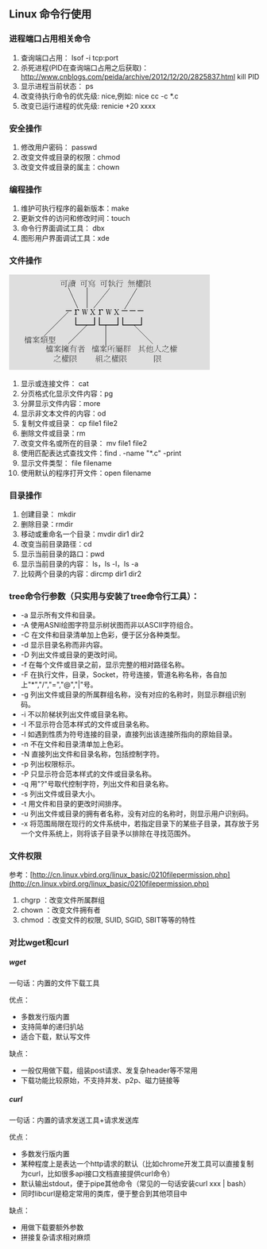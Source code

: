 ## Linux 命令行使用

### 进程端口占用相关命令
1. 查询端口占用：
       lsof -i tcp:port
2. 杀死进程(PID在查询端口占用之后获取)：http://www.cnblogs.com/peida/archive/2012/12/20/2825837.html
       kill PID
3. 显示进程当前状态：
       ps
4. 改变待执行命令的优先级:
       nice,例如: nice cc -c *.c
5. 改变已运行进程的优先级:
       renicie +20 xxxx

### 安全操作
1. 修改用户密码： passwd
2. 改变文件或目录的权限：chmod
3. 改变文件或目录的属主：chown

### 编程操作
1. 维护可执行程序的最新版本：make
2. 更新文件的访问和修改时间：touch
3. 命令行界面调试工具： dbx
4. 图形用户界面调试工具：xde

### 文件操作
![file_auth.jpeg](https://github.com/OwnGhy/Jotting/blob/master/assets/net_os/file_auth.jpeg?raw=true)

1. 显示或连接文件： cat
2. 分页格式化显示文件内容：pg
3. 分屏显示文件内容：more
4. 显示非文本文件的内容：od
5. 复制文件或目录： cp file1 file2
6. 删除文件或目录：rm
7. 改变文件名或所在的目录： mv file1 file2
8. 使用匹配表达式查找文件：find . -name "*.c" -print
9. 显示文件类型： file filename
10. 使用默认的程序打开文件：open filename

### 目录操作
1. 创建目录： mkdir
2. 删除目录：rmdir
3. 移动或重命名一个目录：mvdir dir1 dir2
4. 改变当前目录路径：cd
5. 显示当前目录的路口：pwd
6. 显示当前目录的内容： ls，ls -l，ls -a
7. 比较两个目录的内容：dircmp dir1 dir2


### tree命令行参数（只实用与安装了tree命令行工具）：
- -a 显示所有文件和目录。
- -A 使用ASNI绘图字符显示树状图而非以ASCII字符组合。
- -C 在文件和目录清单加上色彩，便于区分各种类型。
- -d 显示目录名称而非内容。
- -D 列出文件或目录的更改时间。
- -f 在每个文件或目录之前，显示完整的相对路径名称。
- -F 在执行文件，目录，Socket，符号连接，管道名称名称，各自加上"*","/","=","@","|"号。
- -g 列出文件或目录的所属群组名称，没有对应的名称时，则显示群组识别码。
- -i 不以阶梯状列出文件或目录名称。
- -I 不显示符合范本样式的文件或目录名称。
- -l 如遇到性质为符号连接的目录，直接列出该连接所指向的原始目录。
- -n 不在文件和目录清单加上色彩。
- -N 直接列出文件和目录名称，包括控制字符。
- -p 列出权限标示。
- -P 只显示符合范本样式的文件或目录名称。
- -q 用"?"号取代控制字符，列出文件和目录名称。
- -s 列出文件或目录大小。
- -t 用文件和目录的更改时间排序。
- -u 列出文件或目录的拥有者名称，没有对应的名称时，则显示用户识别码。
- -x 将范围局限在现行的文件系统中，若指定目录下的某些子目录，其存放于另一个文件系统上，则将该子目录予以排除在寻找范围外。


### 文件权限

参考：[http://cn.linux.vbird.org/linux_basic/0210filepermission.php](http://cn.linux.vbird.org/linux_basic/0210filepermission.php)

1. chgrp ：改变文件所属群组
2. chown ：改变文件拥有者
3. chmod ：改变文件的权限, SUID, SGID, SBIT等等的特性


### 对比wget和curl
##### wget

一句话：内置的文件下载工具

优点：

* 多数发行版内置 
* 支持简单的递归扒站 
* 适合下载，默认写文件

缺点：

* 一般仅用做下载，组装post请求、发复杂header等不常用 
* 下载功能比较原始，不支持并发、p2p、磁力链接等

##### curl
一句话：内置的请求发送工具+请求发送库

优点：

* 多数发行版内置 
* 某种程度上是表达一个http请求的默认（比如chrome开发工具可以直接复制为curl，比如很多api接口文档直接提供curl命令） 
* 默认输出stdout，便于pipe其他命令（常见的一句话安装curl xxx | bash） 
* 同时libcurl是稳定常用的类库，便于整合到其他项目中

缺点：

* 用做下载要额外参数 
* 拼接复杂请求相对麻烦 